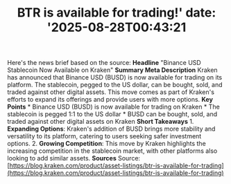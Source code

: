 ﻿---
title: "BTR is available for trading!'
date: '2025-08-28T00:43:21"
category: "Markets"
summary: ""
slug: "btr is available for trading"
source_urls:
  - "https://blog.kraken.com/product/asset-listings/btr-is-available-for-trading"
seo:
  title: "BTR is available for trading! | Hash n Hedge'
  description: '"
  keywords: ["news", "markets", "brief"]
---
Here's the news brief based on the source:  **Headline** "Binance USD Stablecoin Now Available on Kraken"  **Summary Meta Description** Kraken has announced that Binance USD (BUSD) is now available for trading on its platform. The stablecoin, pegged to the US dollar, can be bought, sold, and traded against other digital assets. This move comes as part of Kraken's efforts to expand its offerings and provide users with more options.  **Key Points**  * Binance USD (BUSD) is now available for trading on Kraken * The stablecoin is pegged 1:1 to the US dollar * BUSD can be bought, sold, and traded against other digital assets on Kraken  **Short Takeaways**  1. **Expanding Options**: Kraken's addition of BUSD brings more stability and versatility to its platform, catering to users seeking safer investment options. 2. **Growing Competition**: This move by Kraken highlights the increasing competition in the stablecoin market, with other platforms also looking to add similar assets.  **Sources** Source: [https://blog.kraken.com/product/asset-listings/btr-is-available-for-trading](https://blog.kraken.com/product/asset-listings/btr-is-available-for-trading) 
